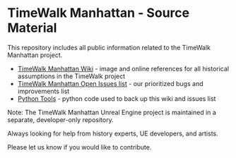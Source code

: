 # TimeWalk Manhattan - Source Material

This repository includes all public information related to the TimeWalk Manhattan project.

 * [TimeWalk Manhattan Wiki](https://github.com/TimeWalkOrg/Manhattan_public/wiki) - image and online references for all historical assumptions in the TimeWalk project
 * [TimeWalk Manhattan Open Issues list](https://github.com/orgs/TimeWalkOrg/projects/4/views/2) - our prioritized bugs and improvements list
 * [Python Tools](https://github.com/TimeWalkOrg/Manhattan_public/tree/main/Python_Tools) - python code used to back up this wiki and issues list


Note: The TimeWalk Manhattan Unreal Engine project is maintained in a separate, developer-only repository.

Always looking for help from history experts, UE developers, and artists.  

Please let us know if you would like to contribute.
